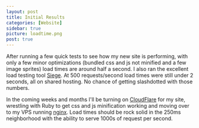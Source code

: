 ```yaml
---
layout: post
title: Initial Results
categories: [Website]
sidebar: true
picture: loadtime.png
post: true
---
```

After running a few quick tests to see how my new site is performing, with only a few minor optimizations (bundled css and js not minified
and a few image sprites) load times are around half a second. I also ran the excellent load testing tool
[Siege](http://www.joedog.org/siege-home/). At 500 requests/second load times were still under 2 seconds, all on shared hosting.
No chance of getting slashdotted with those numbers.

In the coming weeks and months I'll be turning on [CloudFlare](https://www.cloudflare.com/) for my site, wrestling with Ruby to get
css and js minification working and moving over to my VPS running [nginx](http://nginx.org/).
Load times should be rock solid in the 250ms neighborhood with the ability to serve 1000s of request per second.
